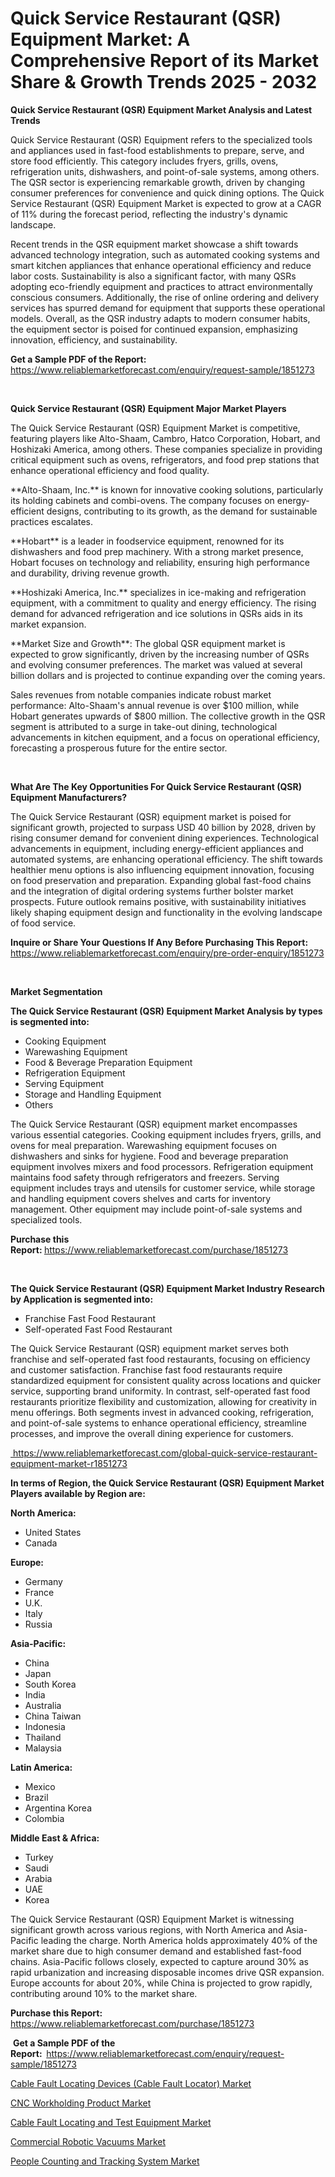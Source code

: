 <p><h1>Quick Service Restaurant (QSR) Equipment Market: A Comprehensive Report of its Market Share & Growth Trends 2025 - 2032</h1></p><p><strong>Quick Service Restaurant (QSR) Equipment Market Analysis and Latest Trends</strong></p>
<p><p>Quick Service Restaurant (QSR) Equipment refers to the specialized tools and appliances used in fast-food establishments to prepare, serve, and store food efficiently. This category includes fryers, grills, ovens, refrigeration units, dishwashers, and point-of-sale systems, among others. The QSR sector is experiencing remarkable growth, driven by changing consumer preferences for convenience and quick dining options. The Quick Service Restaurant (QSR) Equipment Market is expected to grow at a CAGR of 11% during the forecast period, reflecting the industry's dynamic landscape.</p><p>Recent trends in the QSR equipment market showcase a shift towards advanced technology integration, such as automated cooking systems and smart kitchen appliances that enhance operational efficiency and reduce labor costs. Sustainability is also a significant factor, with many QSRs adopting eco-friendly equipment and practices to attract environmentally conscious consumers. Additionally, the rise of online ordering and delivery services has spurred demand for equipment that supports these operational models. Overall, as the QSR industry adapts to modern consumer habits, the equipment sector is poised for continued expansion, emphasizing innovation, efficiency, and sustainability.</p></p>
<p><strong>Get a Sample PDF of the Report:&nbsp;</strong> <a href="https://www.reliablemarketforecast.com/enquiry/request-sample/1851273?utm_campaign=1108&utm_medium=2&utm_source=Github&utm_content=ia&utm_term=12042025&utm_id=quick-service-restaurant-qsr-equipment">https://www.reliablemarketforecast.com/enquiry/request-sample/1851273</a></p>
<p>&nbsp;</p>
<p><strong>Quick Service Restaurant (QSR) Equipment Major Market Players</strong></p>
<p><p>The Quick Service Restaurant (QSR) Equipment Market is competitive, featuring players like Alto-Shaam, Cambro, Hatco Corporation, Hobart, and Hoshizaki America, among others. These companies specialize in providing critical equipment such as ovens, refrigerators, and food prep stations that enhance operational efficiency and food quality.</p><p>**Alto-Shaam, Inc.** is known for innovative cooking solutions, particularly its holding cabinets and combi-ovens. The company focuses on energy-efficient designs, contributing to its growth, as the demand for sustainable practices escalates. </p><p>**Hobart** is a leader in foodservice equipment, renowned for its dishwashers and food prep machinery. With a strong market presence, Hobart focuses on technology and reliability, ensuring high performance and durability, driving revenue growth. </p><p>**Hoshizaki America, Inc.** specializes in ice-making and refrigeration equipment, with a commitment to quality and energy efficiency. The rising demand for advanced refrigeration and ice solutions in QSRs aids in its market expansion.</p><p>**Market Size and Growth**: The global QSR equipment market is expected to grow significantly, driven by the increasing number of QSRs and evolving consumer preferences. The market was valued at several billion dollars and is projected to continue expanding over the coming years.</p><p>Sales revenues from notable companies indicate robust market performance: Alto-Shaam's annual revenue is over $100 million, while Hobart generates upwards of $800 million. The collective growth in the QSR segment is attributed to a surge in take-out dining, technological advancements in kitchen equipment, and a focus on operational efficiency, forecasting a prosperous future for the entire sector.</p></p>
<p>&nbsp;</p>
<p><strong>What Are The Key Opportunities For Quick Service Restaurant (QSR) Equipment Manufacturers?</strong></p>
<p><p>The Quick Service Restaurant (QSR) equipment market is poised for significant growth, projected to surpass USD 40 billion by 2028, driven by rising consumer demand for convenient dining experiences. Technological advancements in equipment, including energy-efficient appliances and automated systems, are enhancing operational efficiency. The shift towards healthier menu options is also influencing equipment innovation, focusing on food preservation and preparation. Expanding global fast-food chains and the integration of digital ordering systems further bolster market prospects. Future outlook remains positive, with sustainability initiatives likely shaping equipment design and functionality in the evolving landscape of food service.</p></p>
<p><strong>Inquire or Share Your Questions If Any Before Purchasing This Report:</strong> <a href="https://www.reliablemarketforecast.com/enquiry/pre-order-enquiry/1851273?utm_campaign=1108&utm_medium=2&utm_source=Github&utm_content=ia&utm_term=12042025&utm_id=quick-service-restaurant-qsr-equipment">https://www.reliablemarketforecast.com/enquiry/pre-order-enquiry/1851273</a></p>
<p>&nbsp;</p>
<p><strong>Market Segmentation</strong></p>
<p><strong>The Quick Service Restaurant (QSR) Equipment Market Analysis by types is segmented into:</strong></p>
<p><ul><li>Cooking Equipment</li><li>Warewashing Equipment</li><li>Food & Beverage Preparation Equipment</li><li>Refrigeration Equipment</li><li>Serving Equipment</li><li>Storage and Handling Equipment</li><li>Others</li></ul></p>
<p><p>The Quick Service Restaurant (QSR) equipment market encompasses various essential categories. Cooking equipment includes fryers, grills, and ovens for meal preparation. Warewashing equipment focuses on dishwashers and sinks for hygiene. Food and beverage preparation equipment involves mixers and food processors. Refrigeration equipment maintains food safety through refrigerators and freezers. Serving equipment includes trays and utensils for customer service, while storage and handling equipment covers shelves and carts for inventory management. Other equipment may include point-of-sale systems and specialized tools.</p></p>
<p><strong>Purchase this Report:&nbsp;</strong><a href="https://www.reliablemarketforecast.com/purchase/1851273?utm_campaign=1108&utm_medium=2&utm_source=Github&utm_content=ia&utm_term=12042025&utm_id=quick-service-restaurant-qsr-equipment">https://www.reliablemarketforecast.com/purchase/1851273</a></p>
<p>&nbsp;</p>
<p><strong>The Quick Service Restaurant (QSR) Equipment Market Industry Research by Application is segmented into:</strong></p>
<p><ul><li>Franchise Fast Food Restaurant</li><li>Self-operated Fast Food Restaurant</li></ul></p>
<p><p>The Quick Service Restaurant (QSR) equipment market serves both franchise and self-operated fast food restaurants, focusing on efficiency and customer satisfaction. Franchise fast food restaurants require standardized equipment for consistent quality across locations and quicker service, supporting brand uniformity. In contrast, self-operated fast food restaurants prioritize flexibility and customization, allowing for creativity in menu offerings. Both segments invest in advanced cooking, refrigeration, and point-of-sale systems to enhance operational efficiency, streamline processes, and improve the overall dining experience for customers.</p></p>
<p><a href="https://www.reliablemarketforecast.com/global-quick-service-restaurant-equipment-market-r1851273?utm_campaign=1108&utm_medium=2&utm_source=Github&utm_content=ia&utm_term=12042025&utm_id=quick-service-restaurant-qsr-equipment">&nbsp;https://www.reliablemarketforecast.com/global-quick-service-restaurant-equipment-market-r1851273</a></p>
<p><strong>In terms of Region, the Quick Service Restaurant (QSR) Equipment Market Players available by Region are:</strong></p>
<p>
    <p> <strong> North America: </strong>
        <ul>
            <li>United States</li>
            <li>Canada</li>
        </ul>
        </p> 
    <p> <strong> Europe: </strong>
        <ul>
            <li>Germany</li>
            <li>France</li>
            <li>U.K.</li>
            <li>Italy</li>
            <li>Russia</li>
        </ul>
        </p> 
    <p> <strong> Asia-Pacific: </strong>
        <ul>
            <li>China</li>
            <li>Japan</li>
            <li>South Korea</li>
            <li>India</li>
            <li>Australia</li>
            <li>China Taiwan</li>
            <li>Indonesia</li>
            <li>Thailand</li>
            <li>Malaysia</li>
        </ul>
        </p> 
    <p> <strong> Latin America: </strong>
        <ul>
            <li>Mexico</li>
            <li>Brazil</li>
            <li>Argentina Korea</li>
            <li>Colombia</li>
        </ul>
        </p> 
    <p> <strong> Middle East & Africa: </strong>
        <ul>
            <li>Turkey</li>
            <li>Saudi</li>
            <li>Arabia</li>
            <li>UAE</li>
            <li>Korea</li>
        </ul>
    </p>
    </p>
<p><p>The Quick Service Restaurant (QSR) Equipment Market is witnessing significant growth across various regions, with North America and Asia-Pacific leading the charge. North America holds approximately 40% of the market share due to high consumer demand and established fast-food chains. Asia-Pacific follows closely, expected to capture around 30% as rapid urbanization and increasing disposable incomes drive QSR expansion. Europe accounts for about 20%, while China is projected to grow rapidly, contributing around 10% to the market share.</p></p>
<p><strong>Purchase this Report: </strong><a href="https://www.reliablemarketforecast.com/purchase/1851273?utm_campaign=1108&utm_medium=2&utm_source=Github&utm_content=ia&utm_term=12042025&utm_id=quick-service-restaurant-qsr-equipment">https://www.reliablemarketforecast.com/purchase/1851273</a></p>
<p>&nbsp;<strong>Get a Sample PDF of the Report:&nbsp;&nbsp;</strong><a href="https://www.reliablemarketforecast.com/enquiry/request-sample/1851273?utm_campaign=1108&utm_medium=2&utm_source=Github&utm_content=ia&utm_term=12042025&utm_id=quick-service-restaurant-qsr-equipment">https://www.reliablemarketforecast.com/enquiry/request-sample/1851273</a></p>
<p><strong></strong></p>
<p><p><a href="https://github.com/nedzazollo74/Market-Research-Report-List-1/blob/main/cable-fault-locating-devices-cable-fault-locator-market.md?utm_campaign=1108&utm_medium=2&utm_source=Github&utm_content=ia&utm_term=12042025&utm_id=quick-service-restaurant-qsr-equipment">Cable Fault Locating Devices (Cable Fault Locator) Market</a></p><p><a href="https://github.com/bredevasil2q/Market-Research-Report-List-1/blob/main/cnc-workholding-product-market.md?utm_campaign=1108&utm_medium=2&utm_source=Github&utm_content=ia&utm_term=12042025&utm_id=quick-service-restaurant-qsr-equipment">CNC Workholding Product Market</a></p><p><a href="https://github.com/winjelequegt/Market-Research-Report-List-1/blob/main/cable-fault-locating-and-test-equipment-market.md?utm_campaign=1108&utm_medium=2&utm_source=Github&utm_content=ia&utm_term=12042025&utm_id=quick-service-restaurant-qsr-equipment">Cable Fault Locating and Test Equipment Market</a></p><p><a href="https://github.com/fontshatintj/Market-Research-Report-List-1/blob/main/commercial-robotic-vacuums-market.md?utm_campaign=1108&utm_medium=2&utm_source=Github&utm_content=ia&utm_term=12042025&utm_id=quick-service-restaurant-qsr-equipment">Commercial Robotic Vacuums Market</a></p><p><a href="https://github.com/firdwsermald/Market-Research-Report-List-1/blob/main/people-counting-and-tracking-system-market.md?utm_campaign=1108&utm_medium=2&utm_source=Github&utm_content=ia&utm_term=12042025&utm_id=quick-service-restaurant-qsr-equipment">People Counting and Tracking System Market</a></p></p>
